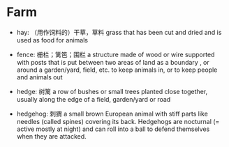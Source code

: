# Farm

- hay: （用作饲料的）干草，草料 grass that has been cut and dried and is used as food for animals

- fence: 栅栏；篱笆；围栏 a structure made of wood or wire supported with posts that is put between two areas of land as a boundary , or around a garden/yard, field, etc. to keep animals in, or to keep people and animals out
- hedge: 树篱 a row of bushes or small trees planted close together, usually along the edge of a field, garden/yard or road
- hedgehog: 刺猬 a small brown European animal with stiff parts like needles (called spines) covering its back. Hedgehogs are nocturnal (= active mostly at night) and can roll into a ball to defend themselves when they are attacked.
